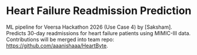 # Heart Failure Readmission Prediction
ML pipeline for Veersa Hackathon 2026 (Use Case 4) by [Saksham]. Predicts 30-day readmissions for heart failure patients using MIMIC-III data. Contributions will be merged into team repo: https://github.com/aaanishaaa/HeartByte.